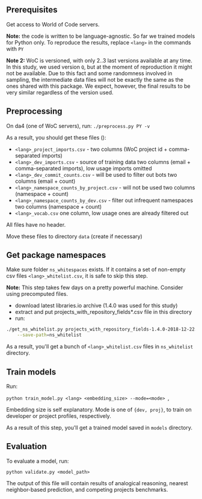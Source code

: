 
Prerequisites
--------------
Get access to World of Code servers.

**Note:** the code is written to be language-agnostic. 
So far we trained models for Python only. 
To reproduce the results, replace `<lang>` in the commands with `PY` 

**Note 2:** WoC is versioned, with only 2..3 last versions available at any 
time. In this study, we used version `Q`, but at the moment of reproduction
it might not be available. Due to this fact and some randomness involved in
sampling, the intermediate data files will not be exactly the same as the ones
shared with this package. We expect, however, the final results to be very
similar regardless of the version used.

Preprocessing
---------------
On da4 (one of WoC servers), run:
`./preprocess.py PY -v`

As a result, you should get these files ():

- `<lang>_project_imports.csv` - 
    two columns (WoC project id + comma-separated imports)
- `<lang>_dev_imports.csv` - source of training data
    two columns (email + comma-separated imports), low usage imports omitted
- `<lang>_dev_commit_counts.csv` - will be used to filter out bots
    two columns (email + count)
- `<lang>_namespace_counts_by_project.csv` - will not be used
    two columns (namespace + count)
- `<lang>_namespace_counts_by_dev.csv` - filter out infrequent namespaces
    two columns (namespace + count)
- `<lang>_vocab.csv`
    one column, low usage ones are already filtered out

All files have no header.

Move these files to directory `data` (create if necessary)



Get package namespaces
---------------------

Make sure folder `ns_whitespaces` exists. If it contains a set of non-empty csv 
files `<lang>_whitelist.csv`, it is safe to skip this step.

**Note:** This step takes few days on a pretty powerful machine. 
Consider using precomputed files.

- download latest libraries.io archive (1.4.0 was used for this study)
- extract and put projects_with_repository_fields*.csv file in this directory
- run:
```bash
./get_ns_whitelist.py projects_with_repository_fields-1.4.0-2018-12-22.csv \
    --save-path=ns_whitelist
```

As a result, you'll get a bunch of `<lang>_whitelist.csv` files in 
`ns_whitelist` directory.



Train models
--------------

Run:

`python train_model.py <lang> <embedding_size> --mode=<mode> `,

Embedding size is self explanatory. Mode is one of `{dev, proj}`, to train on
developer or project profiles, respectively.

As a result of this step, you'll get a trained model saved in `models` directory.



Evaluation
-------------

To evaluate a model, run:

`python validate.py <model_path>`

The output of this file will contain results of analogical reasoning,
nearest neighbor-based prediction, and competing projects benchmarks.



